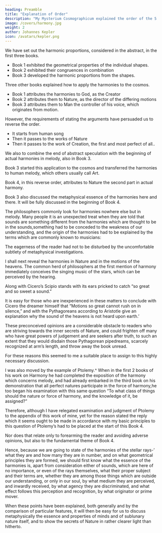 ```yaml
---
heading: Preamble
title: "Explanation of Order"
description: "My Mysterium Cosmographicum explained the order of the 5 solids in the world"
image: /covers/harmony.jpg
weight: 2
author: Johannes Kepler
icon: /avatars/kepler.png
---
```




We have set out the harmonic proportions, considered in the abstract, in the first three books.

- Book 1 exhibited the geometrical properties of the individual shapes.
- Book 2 exhibited their congruences in combination
- Book 3 developed the harmonic proportions from the shapes.

Three other books explained how to apply the harmonies to the cosmos.

- Book 1 attributes the harmonies to God, as the Creator
- Book 2 attributes them to Nature, as the director of the differing motions
- Book 3 attributes them to Man the controller of his voice, which originates from motion. 

However, the requirements of stating the arguments have persuaded us to reverse the order.
- It starts from human song
- Then it passes to the works of Nature
- Then it passes to the work of Creation, the first and most perfect of all..

We also to combine the end of abstract speculation with the beginning of actual harmonies in melody, also in Book 3.

Book 3 started this application to the cosmos and transferred the harmonies to human melody, which others usually call Art.

Book 4, in this reverse order, attributes to Nature the second part in actual harmony. 

Book 3 also discussed the metaphysical essence of the harmonies here and there. It will be fully discussed in the beginning of Book 4. 

The philosophers commonly look for harmonies nowhere else but in melody. Many people it is an unexpected treat when they are told that sounds are something different from the harmonies which are thought to be in the sounds,something had to be conceded to the weakness of our understanding, and the origin of the harmonies had to be explained by the terms which are commonly known to musicians:

The eagerness of the reader had not to be disturbed by the uncomfortable subtlety of metaphysical investigations.

I shall next reveal the harmonies in Nature and in the motions of the heavens. The common herd of philosophers at the first mention of harmony immediately conceives the singing music of the stars, which can be perceived by the hearing.

Along with Cicero’s Scipio stands with its ears pricked to catch “so great and so sweet a sound.” 

It is easy for those who are inexperienced in these matters to conclude with Cicero the dreamer himself that “Motions so great cannot rush on in silence,” and with the Pythagoreans according to Aristotle give an explanation why the sound of the heavens is not heard upon earth.’ 

These preconceived opinions are a considerable obstacle to readers who are striving towards the inner secrets of Nature, and could frighten off many who have great powers of judgement and are seekers after truth, to such an extent that they would disdain those Pythagorean pipedreams, scarcely recognized at arm’s length, and throw away the book unread. 

For these reasons this seemed to me a suitable place to assign to this highly necessary discussion.

I was also moved by the example of Ptolemy.^ When in the first 2 books of his work on Harmony he had completed the exposition of the harmony which concerns melody, and had already embarked in the third book on his demonstration that all perfect natures participate in the force of harmony,he too began his examination with this same question “To what class of things should the nature or force of harmony, and the knowledge of it, be assigned?” 

Therefore, although I have relegated examination and judgment of Ptolemy to the appendix of this work of mine, yet for the reason stated the reply which it seems ought to be made in accordance with my basic principles to this question of Ptolemy’s had to be placed at the start of this Book 4. 

Nor does that relate only to forearming the reader and avoiding adverse opinions, but also to the fundamental theme of Book 4.

Hence, because we are going to state of the harmonies of the stellar rays-’ what they are and how many they are in number,
and on what geometrical principles they are formed, we should first know what the essence of the harmonies is, apart from consideration either of sounds, which are here of no importance, or even of the rays  themselves, what their proper subject and their terms are, whether they are among those things which are outside our understanding, or only in our soul, by what medium they are perceived, and inwardly received, by what agency they are discriminated, and what effect follows this perception and recognition, by what originator or prime mover. 

When these points have been explained, both generally and by the comparison of particular features, it will then be easy for us to discuss metaphysically the essence and properties of minds and of sublunary nature itself, and to show the secrets of Nature in rather clearer light than hitherto.

